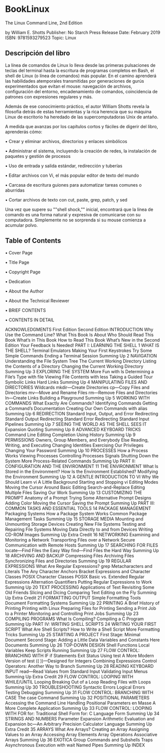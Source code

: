 # BookLinux
 The Linux Command Line, 2nd Edition

by William E. Shotts
Publisher: No Starch Press
Release Date: February 2019
ISBN: 9781593279523
Topic: Linux

## Descripción del libro

La línea de comandos de Linux lo lleva desde las primeras pulsaciones de teclas del terminal hasta la escritura de programas completos en Bash, el shell de Linux (o línea de comandos) más popular. En el camino aprenderá las habilidades atemporales transmitidas por generaciones de gurús experimentados que evitan el mouse: navegación de archivos, configuración del entorno, encadenamiento de comandos, coincidencia de patrones con expresiones regulares y más.

Además de ese conocimiento práctico, el autor William Shotts revela la filosofía detrás de estas herramientas y la rica herencia que su máquina Linux de escritorio ha heredado de las supercomputadoras Unix de antaño.

A medida que avanzas por los capítulos cortos y fáciles de digerir del libro, aprenderás cómo:

• Crear y eliminar archivos, directorios y enlaces simbólicos

• Administrar el sistema, incluyendo la creación de redes, la instalación de paquetes y gestión de procesos

• Uso de entrada y salida estándar, redirección y tuberías

• Editar archivos con Vi, el más popular editor de texto del mundo

• Carcasa de escritura guiones para automatizar tareas comunes o aburridas

• Cortar archivos de texto con cut, paste, grep, patch, y sed

Una vez que supere su ""shell shock,"" inicial, encontrará que la línea de comando es una forma natural y expresiva de comunicarse con su computadora. Simplemente no se sorprenda si su mouse comienza a acumular polvo.

## Table of Contents

• Cover Page

• Title Page

• Copyright Page

• Dedication

• About the Author

• About the Technical Reviewer

• BRIEF CONTENTS

• CONTENTS IN DETAIL

   ACKNOWLEDGMENTS
      First Edition
      Second Edition
INTRODUCTION
Why Use the Command Line?
What This Book Is About
Who Should Read This Book
What’s in This Book
How to Read This Book
What’s New in the Second Edition
Your Feedback Is Needed!
PART I: LEARNING THE SHELL
1 WHAT IS THE SHELL?
Terminal Emulators
Making Your First Keystrokes
Try Some Simple Commands
Ending a Terminal Session
Summing Up
2 NAVIGATION
Understanding the File System Tree
The Current Working Directory
Listing the Contents of a Directory
Changing the Current Working Directory
Summing Up
3 EXPLORING THE SYSTEM
More Fun with ls
Determining a File’s Type with file
Viewing File Contents with less
Taking a Guided Tour
Symbolic Links
Hard Links
Summing Up
4 MANIPULATING FILES AND DIRECTORIES
Wildcards
mkdir—Create Directories
cp—Copy Files and Directories
mv—Move and Rename Files
rm—Remove Files and Directories
ln—Create Links
Building a Playground
Summing Up
5 WORKING WITH COMMANDS
What Exactly Are Commands?
Identifying Commands
Getting a Command’s Documentation
Creating Our Own Commands with alias
Summing Up
6 REDIRECTION
Standard Input, Output, and Error
Redirecting Standard Output
Redirecting Standard Error
Redirecting Standard Input
Pipelines
Summing Up
7 SEEING THE WORLD AS THE SHELL SEES IT
Expansion
Quoting
Summing Up
8 ADVANCED KEYBOARD TRICKS
Command Line Editing
Completion
Using History
Summing Up
9 PERMISSIONS
Owners, Group Members, and Everybody Else
Reading, Writing, and Executing
Changing Identities
Exercising Our Privileges
Changing Your Password
Summing Up
10 PROCESSES
How a Process Works
Viewing Processes
Controlling Processes
Signals
Shutting Down the System
More Process-Related Commands
Summing Up
PART II: CONFIGURATION AND THE ENVIRONMENT
11 THE ENVIRONMENT
What Is Stored in the Environment?
How Is the Environment Established?
Modifying the Environment
Summing Up
12 A GENTLE INTRODUCTION TO VI
Why We Should Learn vi
A Little Background
Starting and Stopping vi
Editing Modes
Moving the Cursor Around
Basic Editing
Search-and-Replace
Editing Multiple Files
Saving Our Work
Summing Up
13 CUSTOMIZING THE PROMPT
Anatomy of a Prompt
Trying Some Alternative Prompt Designs
Adding Color
Moving the Cursor
Saving the Prompt
Summing Up
PART III: COMMON TASKS AND ESSENTIAL TOOLS
14 PACKAGE MANAGEMENT
Packaging Systems
How a Package System Works
Common Package Management Tasks
Summing Up
15 STORAGE MEDIA
Mounting and Unmounting Storage Devices
Creating New File Systems
Testing and Repairing File Systems
Moving Data Directly to and from Devices
Writing CD-ROM Images
Summing Up
Extra Credit
16 NETWORKING
Examining and Monitoring a Network
Transporting Files over a Network
Secure Communication with Remote Hosts
Summing Up
17 SEARCHING FOR FILES
locate—Find Files the Easy Way
find—Find Files the Hard Way
Summing Up
18 ARCHIVING AND BACKUP
Compressing Files
Archiving Files
Synchronizing Files and Directories
Summing Up
19 REGULAR EXPRESSIONS
What Are Regular Expressions?
grep
Metacharacters and Literals
The Any Character
Anchors
Bracket Expressions and Character Classes
POSIX Character Classes
POSIX Basic vs. Extended Regular Expressions
Alternation
Quantifiers
Putting Regular Expressions to Work
Summing Up
20 TEXT PROCESSING
Applications of Text
Revisiting Some Old Friends
Slicing and Dicing
Comparing Text
Editing on the Fly
Summing Up
Extra Credit
21 FORMATTING OUTPUT
Simple Formatting Tools
Document Formatting Systems
Summing Up
22 PRINTING
A Brief History of Printing
Printing with Linux
Preparing Files for Printing
Sending a Print Job to a Printer
Monitoring and Controlling Print Jobs
Summing Up
23 COMPILING PROGRAMS
What Is Compiling?
Compiling a C Program
Summing Up
PART IV: WRITING SHELL SCRIPTS
24 WRITING YOUR FIRST SCRIPT
What Are Shell Scripts?
How to Write a Shell Script
More Formatting Tricks
Summing Up
25 STARTING A PROJECT
First Stage: Minimal Document
Second Stage: Adding a Little Data
Variables and Constants
Here Documents
Summing Up
26 TOP-DOWN DESIGN
Shell Functions
Local Variables
Keep Scripts Running
Summing Up
27 FLOW CONTROL: BRANCHING WITH IF
if Statements
Exit Status
Using test
A More Modern Version of test
(( ))—Designed for Integers
Combining Expressions
Control Operators: Another Way to Branch
Summing Up
28 READING KEYBOARD INPUT
read—Read Values from Standard Input
Validating Input
Menus
Summing Up
Extra Credit
29 FLOW CONTROL: LOOPING WITH WHILE/UNTIL
Looping
Breaking Out of a Loop
Reading Files with Loops
Summing Up
30 TROUBLESHOOTING
Syntactic Errors
Logical Errors
Testing
Debugging
Summing Up
31 FLOW CONTROL: BRANCHING WITH CASE
The case Command
Summing Up
32 POSITIONAL PARAMETERS
Accessing the Command Line
Handling Positional Parameters en Masse
A More Complete Application
Summing Up
33 FLOW CONTROL: LOOPING WITH FOR
for: Traditional Shell Form
for: C Language Form
Summing Up
34 STRINGS AND NUMBERS
Parameter Expansion
Arithmetic Evaluation and Expansion
bc—An Arbitrary Precision Calculator Language
Summing Up
Extra Credit
35 ARRAYS
What Are Arrays?
Creating an Array
Assigning Values to an Array
Accessing Array Elements
Array Operations
Associative Arrays
Summing Up
36 EXOTICA
Group Commands and Subshells
Traps
Asynchronous Execution with wait
Named Pipes
Summing Up
INDEX
